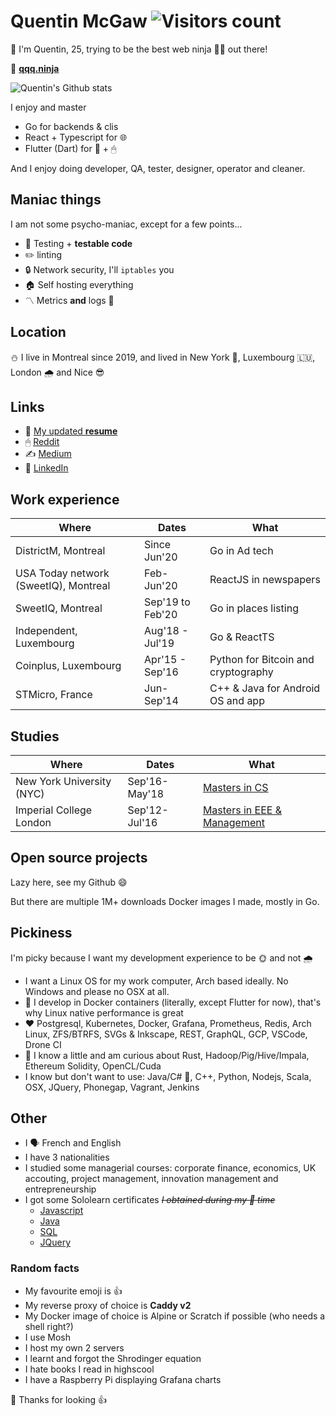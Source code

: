 # Quentin McGaw ![Visitors count](https://visitor-badge.laobi.icu/badge?page_id=qdm12.qdm12)

👋 I'm Quentin, 25, trying to be the best web ninja 🦸‍♂️ out there!

🎈 [**qqq.ninja**](https://qqq.ninja)

![Quentin's Github stats](https://github-readme-stats.vercel.app/api?username=qdm12&show_icons=true&theme=dracula)

I enjoy and master

- Go for backends & clis
- React + Typescript for 🌐
- Flutter (Dart) for 📱 + 🖱

And I enjoy doing developer, QA, tester, designer, operator and cleaner.

## Maniac things

I am not some psycho-maniac, except for a few points...

- 🚦 Testing + **testable code**
- ✏️ linting
- 🔒 Network security, I'll `iptables` you
- 🏠 Self hosting everything
- 〽️ Metrics **and** logs 📃

## Location

⛄️ I live in Montreal since 2019, and lived in New York 🌆, Luxembourg 🇱🇺, London 🌧 and Nice 😎

## Links

- 📎 [My updated **resume**](https://docs.google.com/document/d/1gW0IHPsngqwVWQA4ERTgOxG5V7-DIBQmt1SBq5LQEzI/export?format=pdf)
- 🖱 [Reddit](https://reddit.com/u/dowitex)
- ✍️ [Medium](https://medium.com/@quentin.mcgaw)
- 👔 [LinkedIn](https://linkedin.com/in/quentin-mcgaw-72981165)

## Work experience

| Where | Dates | What |
| --- | --- | --- |
| DistrictM, Montreal | Since Jun'20 | Go in Ad tech |
| USA Today network (SweetIQ), Montreal | Feb-Jun'20 | ReactJS in newspapers |
| SweetIQ, Montreal | Sep'19 to Feb'20 | Go in places listing |
| Independent, Luxembourg | Aug'18 - Jul'19 | Go & ReactTS |
| Coinplus, Luxembourg | Apr'15 - Sep'16 | Python for Bitcoin and cryptography |
| STMicro, France |  Jun-Sep'14 | C++ & Java for Android OS and app |

## Studies

| Where | Dates | What |
| --- | --- | --- |
| New York University (NYC) | Sep'16-May'18 | [Masters in CS]((https://cs.nyu.edu/home/master/prospective_mscs.html)) |
| Imperial College London | Sep'12-Jul'16 | [Masters in EEE & Management]((https://www.imperial.ac.uk/study/ug/courses/electrical-engineering-department/electrical-and-electronic-engineering-management/)) |

## Open source projects

Lazy here, see my Github 😄

But there are multiple 1M+ downloads Docker images I made, mostly in Go.

## Pickiness

I'm picky because I want my development experience to be 🌞 and not 🌧

- I want a Linux OS for my work computer, Arch based ideally. No Windows and please no OSX at all.
- 🐳 I develop in Docker containers (literally, except Flutter for now), that's why Linux native performance is great
- ❤️ Postgresql, Kubernetes, Docker, Grafana, Prometheus, Redis, Arch Linux, ZFS/BTRFS, SVGs & Inkscape, REST, GraphQL, GCP, VSCode, Drone CI
- 🤔 I know a little and am curious about Rust, Hadoop/Pig/Hive/Impala, Ethereum Solidity, OpenCL/Cuda
- I know but don't want to use: Java/C# 👹, C++, Python, Nodejs, Scala, OSX, JQuery, Phonegap, Vagrant, Jenkins

## Other

- I 🗣 French and English
- I have 3 nationalities
- I studied some managerial courses: corporate finance, economics, UK accouting, project management, innovation management and entrepreneurship
- I got some Sololearn certificates ~~*I obtained during my 🚽 time*~~
  - [Javascript](https://www.sololearn.com/Certificate/1024-7022047/pdf/?mode=download)
  - [Java](https://www.sololearn.com/Certificate/1068-7022047/pdf/?mode=download)
  - [SQL](https://www.sololearn.com/Certificate/1060-7022047/pdf/?mode=download)
  - [JQuery](https://www.sololearn.com/Certificate/1082-7022047/pdf/?mode=download)

### Random facts

- My favourite emoji is 👍
- My reverse proxy of choice is **Caddy v2**
- My Docker image of choice is Alpine or Scratch if possible (who needs a shell right?)
- I use Mosh
- I host my own 2 servers
- I learnt and forgot the Shrodinger equation
- I hate books I read in highscool
- I have a Raspberry Pi displaying Grafana charts

🎉 Thanks for looking 👍
